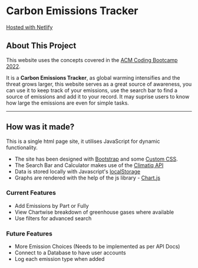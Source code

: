 # Carbon Emissions Tracker

[Hosted with Netlify](https://emissiontracker.netlify.app/)

## About This Project

This website uses the concepts covered in the [ACM Coding Bootcamp 2022](https://cbc.acmbpdc.org/).

It is a **Carbon Emissions Tracker**, as global warming intensifies and the threat grows larger, this website serves as a great source of awareness, you can use it to keep track of your emissions, use the search bar to find a source of emissions and add it to your record. It may suprise users to know how large the emissions are even for simple tasks.

---

## How was it made?

This is a single html page site, it utilises JavaScript for dynamic functionality.

* The site has been designed with [Bootstrap](https://getbootstrap.com/) and some [Custom CSS](./css/style.css).
* The Search Bar and Calculator makes use of the [Climatiq API](https://www.climatiq.io/)
* Data is stored locally with Javascript's [localStorage](https://developer.mozilla.org/en-US/docs/Web/API/Window/localStorage)
* Graphs are rendered with the help of the js library - [Chart.js](https://www.chartjs.org/)

### Current Features

* Add Emissions by Part or Fully
* View Chartwise breakdown of greenhouse gases where available
* Use filters for advanced search

### Future Features

* More Emission Choices (Needs to be implemented as per API Docs)
* Connect to a Database to have user accounts
* Log each emission type when added